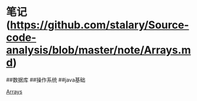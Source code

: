 # 笔记(https://github.com/stalary/Source-code-analysis/blob/master/note/Arrays.md)
##数据库
##操作系统
##java基础


[Arrays](https://github.com/stalary/Source-code-analysis/blob/master/note/Arrays.md)